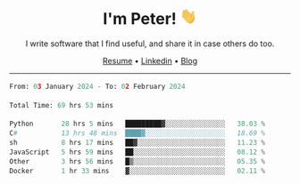 <h1 align="center">I'm Peter! <img src="https://raw.githubusercontent.com/peterrauscher/peterrauscher/master/wave.gif" width="30px" height="30px" /></h1>
<p align="center">I write software that I find useful, and share it in case others do too.</p>
<p align="center">
  <a href="https://peterrauscher.github.io/peterrauscher/resume.pdf">Resume</a> •
  <a href="https://www.linkedin.com/in/peter-rauscher">Linkedin</a> •
  <a href="https://peterrauscher.com">Blog</a>
</p>
<hr/>
<!--START_SECTION:waka-->

```python
From: 03 January 2024 - To: 02 February 2024

Total Time: 69 hrs 53 mins

Python       28 hrs 5 mins   █████████▓░░░░░░░░░░░░░░░   38.03 %
C#           13 hrs 48 mins  ████▓░░░░░░░░░░░░░░░░░░░░   18.69 %
sh           8 hrs 17 mins   ██▓░░░░░░░░░░░░░░░░░░░░░░   11.23 %
JavaScript   5 hrs 59 mins   ██░░░░░░░░░░░░░░░░░░░░░░░   08.12 %
Other        3 hrs 56 mins   █▒░░░░░░░░░░░░░░░░░░░░░░░   05.35 %
Docker       1 hr 33 mins    ▓░░░░░░░░░░░░░░░░░░░░░░░░   02.11 %
```

<!--END_SECTION:waka-->
